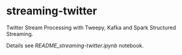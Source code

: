 # streaming-twitter

Twitter Stream Processing with Tweepy, Kafka and Spark Structured Streaming.

Details see *README_streaming-twitter.ipynb* notebook. 
